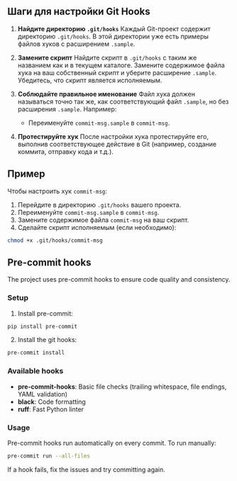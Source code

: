 ## Шаги для настройки Git Hooks

1. **Найдите директорию `.git/hooks`**
   Каждый Git-проект содержит директорию `.git/hooks`. В этой директории уже есть примеры файлов хуков с расширением `.sample`.

2. **Замените скрипт**
   Найдите скрипт в `.git/hooks` с таким же названием как и в текущем каталоге. Замените содержимое файла хука на ваш собственный скрипт и уберите расширение `.sample`. Убедитесь, что скрипт является исполняемым.

3. **Соблюдайте правильное именование**
   Файл хука должен называться точно так же, как соответствующий файл `.sample`, но без расширения `.sample`.
   Например:
    - Переименуйте `commit-msg.sample` в `commit-msg`.

4. **Протестируйте хук**
   После настройки хука протестируйте его, выполнив соответствующее действие в Git (например, создание коммита, отправку кода и т.д.).

## Пример

Чтобы настроить хук `commit-msg`:
1. Перейдите в директорию `.git/hooks` вашего проекта.
2. Переименуйте `commit-msg.sample` в `commit-msg`.
3. Замените содержимое файла `commit-msg` на ваш скрипт.
4. Сделайте скрипт исполняемым (если необходимо):

```bash
chmod +x .git/hooks/commit-msg
```

## Pre-commit hooks

The project uses pre-commit hooks to ensure code quality and consistency.

### Setup

1. Install pre-commit:
```bash
pip install pre-commit
```

2. Install the git hooks:
```bash
pre-commit install
```

### Available hooks

- **pre-commit-hooks**: Basic file checks (trailing whitespace, file endings, YAML validation)
- **black**: Code formatting
- **ruff**: Fast Python linter

### Usage

Pre-commit hooks run automatically on every commit. To run manually:

```bash
pre-commit run --all-files
```

If a hook fails, fix the issues and try committing again.
